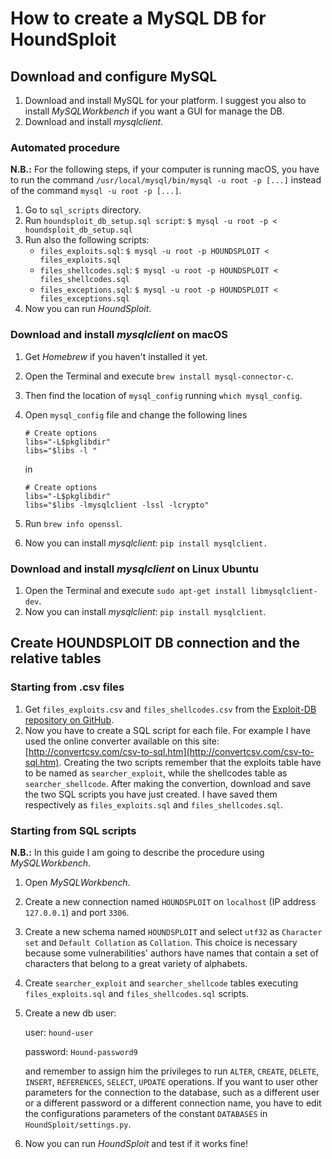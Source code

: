 # How to create a MySQL DB for HoundSploit

## Download and configure MySQL

1. Download and install MySQL for your platform. I suggest you also to install _MySQLWorkbench_ if you want a GUI for
manage the DB.
2. Download and install _mysqlclient_.

### Automated procedure

**N.B.:** For the following steps, if your computer is running macOS, you have to run the command `/usr/local/mysql/bin/mysql -u root -p [...]`
instead of the command `mysql -u root -p [...]`.

1. Go to `sql_scripts` directory.
2. Run `houndsploit_db_setup.sql script`: `$ mysql -u root -p < houndsploit_db_setup.sql`
3. Run also the following scripts:
    * `files_exploits.sql`: `$ mysql -u root -p HOUNDSPLOIT < files_exploits.sql`
    * `files_shellcodes.sql`: `$ mysql -u root -p HOUNDSPLOIT < files_shellcodes.sql`
    * `files_exceptions.sql`: `$ mysql -u root -p HOUNDSPLOIT < files_exceptions.sql`
4. Now you can run _HoundSploit_.

### Download and install _mysqlclient_ on macOS
1. Get _Homebrew_ if you haven't installed it yet.
2. Open the Terminal and execute `brew install mysql-connector-c`.
3. Then find the location of `mysql_config` running `which mysql_config`.
4. Open `mysql_config` file and change the following lines
    ```
    # Create options 
    libs="-L$pkglibdir"
    libs="$libs -l "
    ```

    in

    ```
    # Create options 
    libs="-L$pkglibdir"
    libs="$libs -lmysqlclient -lssl -lcrypto"
    ```
5. Run `brew info openssl`.
6. Now you can install _mysqlclient_: `pip install mysqlclient.`

### Download and install _mysqlclient_ on Linux Ubuntu
1. Open the Terminal and execute `sudo apt-get install libmysqlclient-dev`.
2. Now you can install _mysqlclient_: `pip install mysqlclient`.

## Create HOUNDSPLOIT DB connection and the relative tables

### Starting from .csv files
1. Get `files_exploits.csv` and `files_shellcodes.csv` from the
[Exploit-DB repository on GitHub](https://github.com/offensive-security/exploitdb).
2. Now you have to create a SQL script for each file. For example I have used the online converter available on this
site: [http://convertcsv.com/csv-to-sql.htm](http://convertcsv.com/csv-to-sql.htm). Creating the two scripts remember
that the exploits table have to be named as `searcher_exploit`, while the shellcodes table as `searcher_shellcode`.
After making the convertion, download and save the two SQL scripts you have just created. I have saved them respectively
as `files_exploits.sql` and `files_shellcodes.sql`. 

### Starting from SQL scripts

**N.B.:** In this guide I am going to describe the procedure using _MySQLWorkbench_.

1. Open _MySQLWorkbench_.
2. Create a new connection named `HOUNDSPLOIT` on `localhost` (IP address `127.0.0.1`) and port `3306`.
3. Create a new schema named `HOUNDSPLOIT` and select `utf32` as `Character set` and `Default Collation` as `Collation`.
This choice is necessary because some vulnerabilities' authors have names that contain a set of characters that belong
to a great variety of alphabets.
4. Create `searcher_exploit` and `searcher_shellcode` tables executing `files_exploits.sql` and `files_shellcodes.sql`
scripts.
5. Create a new db user:

    user: `hound-user`

    password: `Hound-password9`

    and remember to assign him the privileges to run `ALTER`, `CREATE`, `DELETE`, `INSERT`, `REFERENCES`, `SELECT`, `UPDATE` operations.
    If you want to user other parameters for the connection to the database, such as a different user or a different
    password or a different connection name, you have to edit the configurations parameters of the constant `DATABASES`
    in `HoundSploit/settings.py`.
6. Now you can run _HoundSploit_ and test if it works fine!


